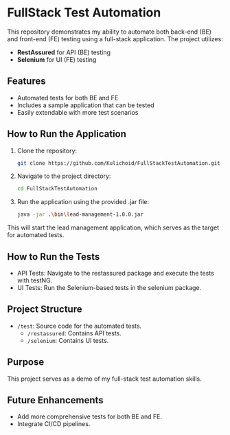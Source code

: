 # FullStack Test Automation

This repository demonstrates my ability to automate both back-end (BE) and front-end (FE) testing using a full-stack application. The project utilizes:

- **RestAssured** for API (BE) testing
- **Selenium** for UI (FE) testing

## Features

- Automated tests for both BE and FE
- Includes a sample application that can be tested
- Easily extendable with more test scenarios

## How to Run the Application

1. Clone the repository:

   ```bash
   git clone https://github.com/Kulichoid/FullStackTestAutomation.git

2. Navigate to the project directory:
    ```bash
   cd FullStackTestAutomation

3. Run the application using the provided .jar file:
    ```bash
    java -jar .\bin\lead-management-1.0.0.jar

This will start the lead management application, which serves as the target for automated tests.

## How to Run the Tests
- API Tests: Navigate to the restassured package and execute the tests with testNG.
- UI Tests: Run the Selenium-based tests in the selenium package.

## Project Structure
- `/test`: Source code for the automated tests.
  - `/restassured`: Contains API tests.
  - `/selenium`: Contains UI tests.

## Purpose
This project serves as a demo of my full-stack test automation skills.

## Future Enhancements
- Add more comprehensive tests for both BE and FE.
- Integrate CI/CD pipelines.
